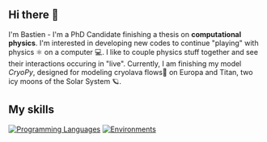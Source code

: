 ## Hi there 👋

I'm Bastien - I'm a PhD Candidate finishing a thesis on **computational physics**. I'm interested in developing new codes to continue "playing" with physics ⚛️ on a computer 💻. I like to couple physics stuff together and see their interactions occuring in "live". Currently, I am finishing my model *CryoPy*, designed for modeling cryolava flows🧊 on Europa and Titan, two icy moons of the Solar System 🪐.

## My skills
[![Programming Languages](https://skillicons.dev/icons?i=py,fortran,c,cpp)](https://skillicons.dev)
[![Environments](https://skillicons.dev/icons?i=bash,powershell,vscode,vim)](https://skillicons.dev)

<!--
**bastien-bodin/bastien-bodin** is a ✨ _special_ ✨ repository because its `README.md` (this file) appears on your GitHub profile.

Here are some ideas to get you started:

- 🔭 I’m currently working on ...
- 🌱 I’m currently learning ...
- 👯 I’m looking to collaborate on ...
- 🤔 I’m looking for help with ...
- 💬 Ask me about ...
- 📫 How to reach me: ...
- 😄 Pronouns: ...
- ⚡ Fun fact: ...
-->
